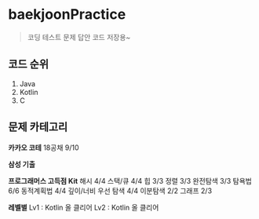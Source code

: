  # baekjoonPractice
>코딩 테스트 문제 답안 코드 저장용~  

## 코드 순위  
1. Java
2. Kotlin
3. C

## 문제 카테고리  
**카카오 코테**
18공채 9/10
 
**삼성 기출**

**프로그래머스 고득점 Kit**
해시 4/4
스택/큐 4/4
힙 3/3
정렬 3/3
완전탐색 3/3
탐욕법 6/6
동적계획법 4/4
깊이/너비 우선 탐색 4/4
이분탐색 2/2
그래프 2/3

**레벨별**
Lv1 : Kotlin 올 클리어
Lv2 : Kotlin 올 클리어
